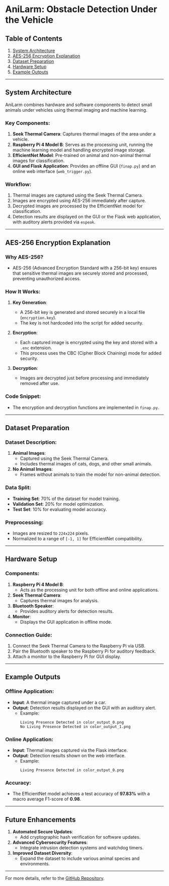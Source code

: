 # AniLarm: Obstacle Detection Under the Vehicle

## Table of Contents

1. [System Architecture](#system-architecture)
2. [AES-256 Encryption Explanation](#aes-256-encryption-explanation)
3. [Dataset Preparation](#dataset-preparation)
4. [Hardware Setup](#hardware-setup)
5. [Example Outputs](#example-outputs)

---

## System Architecture

AniLarm combines hardware and software components to detect small animals under vehicles using thermal imaging and machine learning.

### Key Components:

1. **Seek Thermal Camera**: Captures thermal images of the area under a vehicle.
2. **Raspberry Pi 4 Model B**: Serves as the processing unit, running the machine learning model and handling encrypted image storage.
3. **EfficientNet Model**: Pre-trained on animal and non-animal thermal images for classification.
4. **GUI and Flask Application**: Provides an offline GUI (`finap.py`) and an online web interface (`web_trigger.py`).

### Workflow:

1. Thermal images are captured using the Seek Thermal Camera.
2. Images are encrypted using AES-256 immediately after capture.
3. Decrypted images are processed by the EfficientNet model for classification.
4. Detection results are displayed on the GUI or the Flask web application, with auditory alerts provided via `espeak`.

---

## AES-256 Encryption Explanation

### Why AES-256?

- AES-256 (Advanced Encryption Standard with a 256-bit key) ensures that sensitive thermal images are securely stored and processed, preventing unauthorized access.

### How It Works:

1. **Key Generation**:

   - A 256-bit key is generated and stored securely in a local file (`encryption.key`).
   - The key is not hardcoded into the script for added security.

2. **Encryption**:

   - Each captured image is encrypted using the key and stored with a `.enc` extension.
   - This process uses the CBC (Cipher Block Chaining) mode for added security.

3. **Decryption**:
   - Images are decrypted just before processing and immediately removed after use.

### Code Snippet:

- The encryption and decryption functions are implemented in `finap.py`.

---

## Dataset Preparation

### Dataset Description:

1. **Animal Images**:
   - Captured using the Seek Thermal Camera.
   - Includes thermal images of cats, dogs, and other small animals.
2. **No Animal Images**:
   - Frames without animals to train the model for non-animal detection.

### Data Split:

- **Training Set**: 70% of the dataset for model training.
- **Validation Set**: 20% for model optimization.
- **Test Set**: 10% for evaluating model accuracy.

### Preprocessing:

- Images are resized to `224x224` pixels.
- Normalized to a range of `[-1, 1]` for EfficientNet compatibility.

---

## Hardware Setup

### Components:

1. **Raspberry Pi 4 Model B**:
   - Acts as the processing unit for both offline and online applications.
2. **Seek Thermal Camera**:
   - Captures thermal images for analysis.
3. **Bluetooth Speaker**:
   - Provides auditory alerts for detection results.
4. **Monitor**:
   - Displays the GUI application in offline mode.

### Connection Guide:

1. Connect the Seek Thermal Camera to the Raspberry Pi via USB.
2. Pair the Bluetooth speaker to the Raspberry Pi for auditory feedback.
3. Attach a monitor to the Raspberry Pi for GUI display.

---

## Example Outputs

### Offline Application:

- **Input**: A thermal image captured under a car.
- **Output**: Detection results displayed on the GUI with an auditory alert.
  - Example:
    ```
    Living Presence Detected in color_output_0.png
    No Living Presence Detected in color_output_1.png
    ```

### Online Application:

- **Input**: Thermal images captured via the Flask interface.
- **Output**: Detection results shown on the web interface.
  - Example:
    ```
    Living Presence Detected in color_output_0.png
    ```

### Accuracy:

- The EfficientNet model achieves a test accuracy of **97.83%** with a macro average F1-score of **0.98**.

---

## Future Enhancements

1. **Automated Secure Updates**:
   - Add cryptographic hash verification for software updates.
2. **Advanced Cybersecurity Features**:
   - Integrate intrusion detection systems and watchdog timers.
3. **Improved Dataset Diversity**:
   - Expand the dataset to include various animal species and environments.

---

For more details, refer to the [GitHub Repository](https://github.com/SE4CPS/Obstacle-detection-under-the-vehicle).
